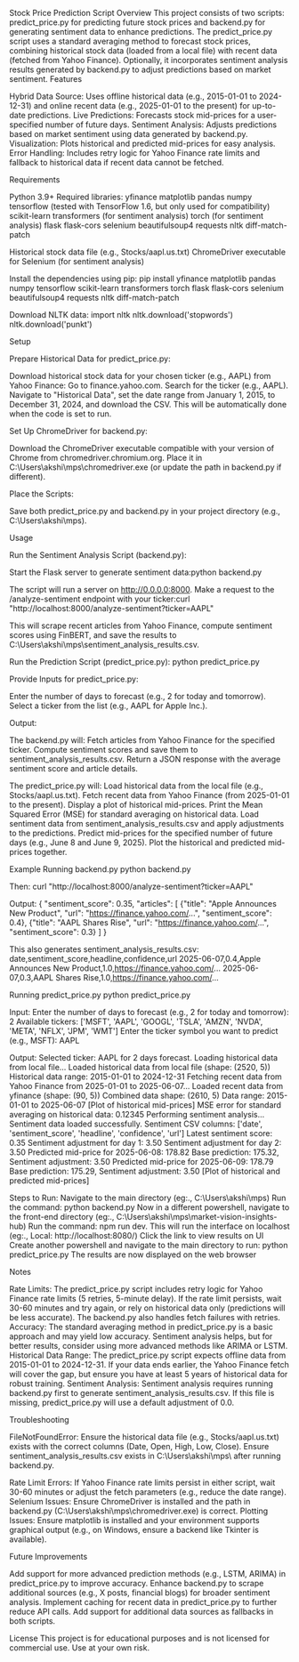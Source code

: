 Stock Price Prediction Script
Overview
This project consists of two scripts: predict_price.py for predicting future stock prices and backend.py for generating sentiment data to enhance predictions. The predict_price.py script uses a standard averaging method to forecast stock prices, combining historical stock data (loaded from a local file) with recent data (fetched from Yahoo Finance). Optionally, it incorporates sentiment analysis results generated by backend.py to adjust predictions based on market sentiment.
Features

Hybrid Data Source: Uses offline historical data (e.g., 2015-01-01 to 2024-12-31) and online recent data (e.g., 2025-01-01 to the present) for up-to-date predictions.
Live Predictions: Forecasts stock mid-prices for a user-specified number of future days.
Sentiment Analysis: Adjusts predictions based on market sentiment using data generated by backend.py.
Visualization: Plots historical and predicted mid-prices for easy analysis.
Error Handling: Includes retry logic for Yahoo Finance rate limits and fallback to historical data if recent data cannot be fetched.

Requirements

Python 3.9+
Required libraries:
yfinance
matplotlib
pandas
numpy
tensorflow (tested with TensorFlow 1.6, but only used for compatibility)
scikit-learn
transformers (for sentiment analysis)
torch (for sentiment analysis)
flask
flask-cors
selenium
beautifulsoup4
requests
nltk
diff-match-patch


Historical stock data file (e.g., Stocks/aapl.us.txt)
ChromeDriver executable for Selenium (for sentiment analysis)

Install the dependencies using pip:
pip install yfinance matplotlib pandas numpy tensorflow scikit-learn transformers torch flask flask-cors selenium beautifulsoup4 requests nltk diff-match-patch

Download NLTK data:
import nltk
nltk.download('stopwords')
nltk.download('punkt')

Setup

Prepare Historical Data for predict_price.py:

Download historical stock data for your chosen ticker (e.g., AAPL) from Yahoo Finance:
Go to finance.yahoo.com.
Search for the ticker (e.g., AAPL).
Navigate to "Historical Data", set the date range from January 1, 2015, to December 31, 2024, and download the CSV.
This will be automatically done when the code is set to run.







Set Up ChromeDriver for backend.py:

Download the ChromeDriver executable compatible with your version of Chrome from chromedriver.chromium.org.
Place it in C:\Users\akshi\mps\chromedriver.exe (or update the path in backend.py if different).


Place the Scripts:

Save both predict_price.py and backend.py in your project directory (e.g., C:\Users\akshi\mps\).



Usage

Run the Sentiment Analysis Script (backend.py):

Start the Flask server to generate sentiment data:python backend.py


The script will run a server on http://0.0.0.0:8000.
Make a request to the /analyze-sentiment endpoint with your ticker:curl "http://localhost:8000/analyze-sentiment?ticker=AAPL"


This will scrape recent articles from Yahoo Finance, compute sentiment scores using FinBERT, and save the results to C:\Users\akshi\mps\sentiment_analysis_results.csv.


Run the Prediction Script (predict_price.py):
python predict_price.py


Provide Inputs for predict_price.py:

Enter the number of days to forecast (e.g., 2 for today and tomorrow).
Select a ticker from the list (e.g., AAPL for Apple Inc.).


Output:

The backend.py will:
Fetch articles from Yahoo Finance for the specified ticker.
Compute sentiment scores and save them to sentiment_analysis_results.csv.
Return a JSON response with the average sentiment score and article details.


The predict_price.py will:
Load historical data from the local file (e.g., Stocks/aapl.us.txt).
Fetch recent data from Yahoo Finance (from 2025-01-01 to the present).
Display a plot of historical mid-prices.
Print the Mean Squared Error (MSE) for standard averaging on historical data.
Load sentiment data from sentiment_analysis_results.csv and apply adjustments to the predictions.
Predict mid-prices for the specified number of future days (e.g., June 8 and June 9, 2025).
Plot the historical and predicted mid-prices together.





Example
Running backend.py
python backend.py

Then:
curl "http://localhost:8000/analyze-sentiment?ticker=AAPL"

Output:
{
  "sentiment_score": 0.35,
  "articles": [
    {"title": "Apple Announces New Product", "url": "https://finance.yahoo.com/...", "sentiment_score": 0.4},
    {"title": "AAPL Shares Rise", "url": "https://finance.yahoo.com/...", "sentiment_score": 0.3}
  ]
}

This also generates sentiment_analysis_results.csv:
date,sentiment_score,headline,confidence,url
2025-06-07,0.4,Apple Announces New Product,1.0,https://finance.yahoo.com/...
2025-06-07,0.3,AAPL Shares Rise,1.0,https://finance.yahoo.com/...

Running predict_price.py
python predict_price.py

Input:
Enter the number of days to forecast (e.g., 2 for today and tomorrow): 2
Available tickers: ['MSFT', 'AAPL', 'GOOGL', 'TSLA', 'AMZN', 'NVDA', 'META', 'NFLX', 'JPM', 'WMT']
Enter the ticker symbol you want to predict (e.g., MSFT): AAPL

Output:
Selected ticker: AAPL for 2 days forecast.
Loading historical data from local file...
Loaded historical data from local file (shape: (2520, 5))
Historical data range: 2015-01-01 to 2024-12-31
Fetching recent data from Yahoo Finance from 2025-01-01 to 2025-06-07...
Loaded recent data from yfinance (shape: (90, 5))
Combined data shape: (2610, 5)
Data range: 2015-01-01 to 2025-06-07
[Plot of historical mid-prices]
MSE error for standard averaging on historical data: 0.12345
Performing sentiment analysis...
Sentiment data loaded successfully.
Sentiment CSV columns: ['date', 'sentiment_score', 'headline', 'confidence', 'url']
Latest sentiment score: 0.35
Sentiment adjustment for day 1: 3.50
Sentiment adjustment for day 2: 3.50
Predicted mid-price for 2025-06-08: 178.82
Base prediction: 175.32, Sentiment adjustment: 3.50
Predicted mid-price for 2025-06-09: 178.79
Base prediction: 175.29, Sentiment adjustment: 3.50
[Plot of historical and predicted mid-prices]

Steps to Run:
Navigate to the main directory (eg:., C:\Users\akshi\mps\)
Run the command: python backend.py
Now in a different powershell, navigate to the front-end directory (eg:.,  C:\Users\akshi\mps\market-vision-insights-hub)
Run the command: npm run dev. This will run the interface on localhost (eg:., Local:   http://localhost:8080/)
Click the link to view results on UI
Create another powershell and navigate to the main directory to run: python predict_price.py
The results are now displayed on the web browser

Notes

Rate Limits: The predict_price.py script includes retry logic for Yahoo Finance rate limits (5 retries, 5-minute delay). If the rate limit persists, wait 30-60 minutes and try again, or rely on historical data only (predictions will be less accurate). The backend.py also handles fetch failures with retries.
Accuracy: The standard averaging method in predict_price.py is a basic approach and may yield low accuracy. Sentiment analysis helps, but for better results, consider using more advanced methods like ARIMA or LSTM.
Historical Data Range: The predict_price.py script expects offline data from 2015-01-01 to 2024-12-31. If your data ends earlier, the Yahoo Finance fetch will cover the gap, but ensure you have at least 5 years of historical data for robust training.
Sentiment Analysis: Sentiment analysis requires running backend.py first to generate sentiment_analysis_results.csv. If this file is missing, predict_price.py will use a default adjustment of 0.0.

Troubleshooting

FileNotFoundError:
Ensure the historical data file (e.g., Stocks/aapl.us.txt) exists with the correct columns (Date, Open, High, Low, Close).
Ensure sentiment_analysis_results.csv exists in C:\Users\akshi\mps\ after running backend.py.


Rate Limit Errors: If Yahoo Finance rate limits persist in either script, wait 30-60 minutes or adjust the fetch parameters (e.g., reduce the date range).
Selenium Issues: Ensure ChromeDriver is installed and the path in backend.py (C:\Users\akshi\mps\chromedriver.exe) is correct.
Plotting Issues: Ensure matplotlib is installed and your environment supports graphical output (e.g., on Windows, ensure a backend like Tkinter is available).

Future Improvements

Add support for more advanced prediction methods (e.g., LSTM, ARIMA) in predict_price.py to improve accuracy.
Enhance backend.py to scrape additional sources (e.g., X posts, financial blogs) for broader sentiment analysis.
Implement caching for recent data in predict_price.py to further reduce API calls.
Add support for additional data sources as fallbacks in both scripts.

License
This project is for educational purposes and is not licensed for commercial use. Use at your own risk.
